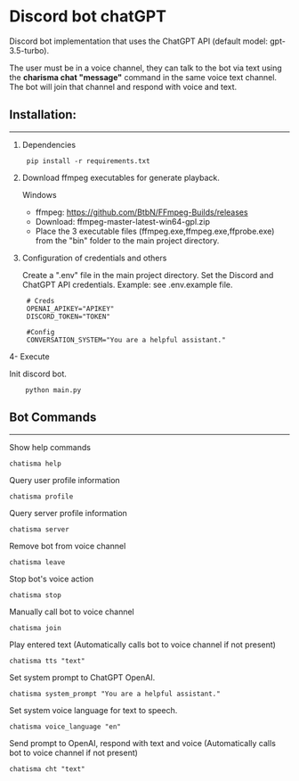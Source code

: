 # Discord bot chatGPT

Discord bot implementation that uses the ChatGPT API (default model: gpt-3.5-turbo).

The user must be in a voice channel, they can talk to the bot via text using the **charisma chat "message"** command in the same voice text channel. The bot will join that channel and respond with voice and text.


## Installation:
---
1. Dependencies

        pip install -r requirements.txt

2. Download ffmpeg executables for generate playback. 

    Windows 
    * ffmpeg: https://github.com/BtbN/FFmpeg-Builds/releases 
    * Download: ffmpeg-master-latest-win64-gpl.zip 
    * Place the 3 executable files (ffmpeg.exe,ffmpeg.exe,ffprobe.exe) from the "bin" folder to the main project directory.

3. Configuration of credentials and others

    Create a ".env" file in the main project directory. Set the Discord and ChatGPT API credentials. Example: see .env.example file.

        # Creds
        OPENAI_APIKEY="APIKEY"
        DISCORD_TOKEN="TOKEN"

        #Config
        CONVERSATION_SYSTEM="You are a helpful assistant."

4- Execute

Init discord bot.

        python main.py

## Bot Commands

---
Show help commands
    
    chatisma help

Query user profile information
    
    chatisma profile

Query server profile information

    chatisma server

Remove bot from voice channel

    chatisma leave

Stop bot's voice action

    chatisma stop

Manually call bot to voice channel

    chatisma join

Play entered text (Automatically calls bot to voice channel if not present)
    
    chatisma tts "text"

Set system prompt to ChatGPT OpenAI.
    
    chatisma system_prompt "You are a helpful assistant."

Set system voice language for text to speech.
    
    chatisma voice_language "en"

Send prompt to OpenAI, respond with text and voice (Automatically calls bot to voice channel if not present)
    
    chatisma cht "text"
